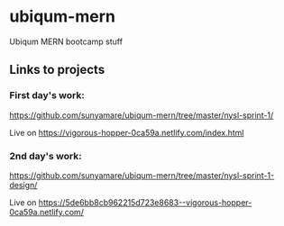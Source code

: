 # ubiqum-mern
Ubiqum MERN bootcamp stuff

## Links to projects
### First day's work: 
https://github.com/sunyamare/ubiqum-mern/tree/master/nysl-sprint-1/

Live on https://vigorous-hopper-0ca59a.netlify.com/index.html

### 2nd day's work:
https://github.com/sunyamare/ubiqum-mern/tree/master/nysl-sprint-1-design/

Live on https://5de6bb8cb962215d723e8683--vigorous-hopper-0ca59a.netlify.com/
